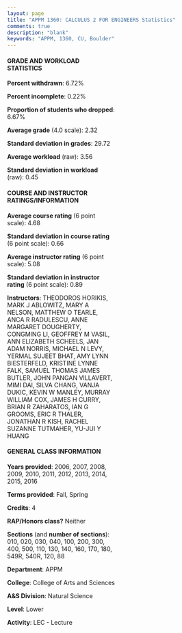 ```yaml
---
layout: page
title: "APPM 1360: CALCULUS 2 FOR ENGINEERS Statistics"
comments: true
description: "blank"
keywords: "APPM, 1360, CU, Boulder"
--- 
```

<head>
<script src="https://ajax.googleapis.com/ajax/libs/jquery/2.1.3/jquery.min.js"></script>
<script src="https://dl.dropboxusercontent.com/s/pc42nxpaw1ea4o9/highcharts.js?dl=0"></script>
<!-- <script src="../assets/js/highcharts.js"></script> -->
<style type="text/css">@font-face {
	font-family: "Bebas Neue";
	src: url(https://www.filehosting.org/file/details/544349/BebasNeue%20Regular.otf) format("opentype");
	}
	h1.Bebas { 
		font-family: "Bebas Neue", Verdana, Tahoma;
	}
</style>
</head>
<body>
	<div id="container" style="float: right; width: 45%; height: 88%; margin-left: 2.5%; margin-right: 2.5%;"></div>
	<script language="JavaScript">
		$(document).ready(function() {
		var chart = {type: 'column'};
		var title = {text: 'Grade Distribution'};
		var xAxis = {categories: ['A','B','C','D','F'],crosshair: true};
		var yAxis = {min: 0,title: {text: 'Percentage'}};
		var tooltip = {headerFormat: '<center><b><span style="font-size:20px">{point.key}</span></b></center>',
		               pointFormat: '<td style="padding:0"><b>{point.y:.1f}%</b></td>',
		               footerFormat: '</table>',shared: true,useHTML: true};
		var plotOptions = {column: {pointPadding: 0.0,borderWidth: 0}};  
		var credits = {enabled: false};var series= [{name: 'Percent',data: [15.13,32.12,34.17,7.4,11.17,]}];
		var json = {};
		json.chart = chart;
		json.title = title;
		json.tooltip = tooltip;
		json.xAxis = xAxis;
		json.yAxis = yAxis;  
		json.series = series;
		json.plotOptions = plotOptions;  
		json.credits = credits;
		$('#container').highcharts(json);
	});
	</script>
</body>
			   
#### GRADE AND WORKLOAD STATISTICS

**Percent withdrawn**: 6.72%

**Percent incomplete**: 0.22%

**Proportion of students who dropped**: 6.67%

**Average grade** (4.0 scale): 2.32

**Standard deviation in grades**: 29.72

**Average workload** (raw): 3.56

**Standard deviation in workload** (raw): 0.45

#### COURSE AND INSTRUCTOR RATINGS/INFORMATION

**Average course rating** (6 point scale): 4.68

**Standard deviation in course rating** (6 point scale): 0.66

**Average instructor rating** (6 point scale): 5.08

**Standard deviation in instructor rating** (6 point scale): 0.89

**Instructors**: THEODOROS HORIKIS, MARK J ABLOWITZ, MARY A NELSON, MATTHEW O TEARLE, ANCA R RADULESCU, ANNE MARGARET DOUGHERTY, CONGMING LI, GEOFFREY M VASIL, ANN ELIZABETH SCHEELS, JAN ADAM NORRIS, MICHAEL N LEVY, YERMAL SUJEET BHAT, AMY LYNN BIESTERFELD, KRISTINE LYNNE FALK, SAMUEL THOMAS JAMES BUTLER, JOHN PANGAN VILLAVERT, MIMI DAI, SILVA CHANG, VANJA DUKIC, KEVIN W MANLEY, MURRAY WILLIAM COX, JAMES H CURRY, BRIAN R ZAHARATOS, IAN G GROOMS, ERIC R THALER, JONATHAN R KISH, RACHEL SUZANNE TUTMAHER, YU-JUI Y HUANG

#### GENERAL CLASS INFORMATION

**Years provided**: 2006, 2007, 2008, 2009, 2010, 2011, 2012, 2013, 2014, 2015, 2016

**Terms provided**: Fall, Spring

**Credits**: 4

**RAP/Honors class?** Neither

**Sections** (and **number of sections**): 010, 020, 030, 040, 100, 200, 300, 400, 500, 110, 130, 140, 160, 170, 180, 549R, 540R, 120, 88

**Department**: APPM

**College**: College of Arts and Sciences

**A&S Division**: Natural Science

**Level**: Lower

**Activity**: LEC - Lecture